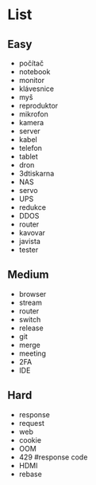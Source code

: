 # List

## Easy

- počítač
- notebook
- monitor
- klávesnice
- myš
- reproduktor
- mikrofon
- kamera
- server
- kabel
- telefon
- tablet
- dron
- 3dtiskarna
- NAS
- servo
- UPS
- redukce
- DDOS
- router
- kavovar
- javista
- tester

## Medium

- browser
- stream
- router
- switch
- release
- git
- merge
- meeting
- 2FA
- IDE

## Hard

- response
- request
- web
- cookie
- OOM
- 429 #response code
- HDMI
- rebase
